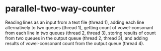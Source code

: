 # parallel-two-way-counter
Reading lines as an input from a text file (thread 1), adding each line alternatively to two queues (thread 1), getting count of vowel-consonant from each line in two queues (thread 2, thread 3), storing results of count from two queues in the output queue (thread 2, thread 3), and adding results of vowel-consonant count from the output queue (thread 4).
